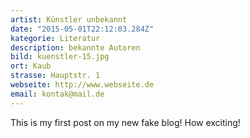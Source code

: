 ```yaml
---
artist: Künstler unbekannt
date: "2015-05-01T22:12:03.284Z"
kategorie: Literatur
description: bekannte Autoren 
bild: kuenstler-15.jpg
ort: Kaub
strasse: Hauptstr. 1
webseite: http://www.webseite.de
email: kontak@mail.de
---
```


This is my first post on my new fake blog! How exciting!


